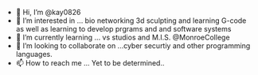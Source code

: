 - 👋 Hi, I’m @kay0826
- 👀 I’m interested in ... bio networking 3d sculpting and learning G-code as well as learning to develop prgrams and and software systems
- 🌱 I’m currently learning ... vs studios and M.I.S. @MonroeCollege
- 💞️ I’m looking to collaborate on ...cyber securtiy and other programming languages.
- 📫 How to reach me ... Yet to be determined..

<!---
kay0826/kay0826 is a ✨ special ✨ repository because its `README.md` (this file) appears on your GitHub profile.
You can click the Preview link to take a look at your changes.
--->
